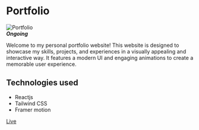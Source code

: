 # Portfolio
![Portfolio](https://i.ibb.co/xHKnzS5/Portfolio-Showcase-Frame.png) </br>
***Ongoing***

Welcome to my personal portfolio website! This website is designed to showcase my skills, projects, and experiences in a visually appealing and interactive way. It features a modern UI and engaging animations to create a memorable user experience.

## Technologies used
- Reactjs
- Tailwind CSS
- Framer motion

[Live](https://gokulnath-rs.netlify.app/)
